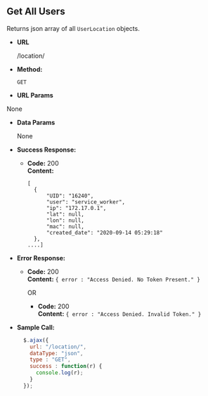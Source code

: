 **Get All Users**
----
  Returns json array of all `UserLocation` objects.

* **URL**

  /location/

* **Method:**

  `GET`

*  **URL Params**

  None

* **Data Params**

  None

* **Success Response:**

  * **Code:** 200 <br />
    **Content:**
    ```
    [
      {
          "UID": "16240",
          "user": "service_worker",
          "ip": "172.17.0.1",
          "lat": null,
          "lon": null,
          "mac": null,
          "created_date": "2020-09-14 05:29:18"
      },
    ....]
    ```

* **Error Response:**

  * **Code:** 200 <br />
    **Content:** `{ error : "Access Denied. No Token Present." }`

    OR

    * **Code:** 200 <br />
      **Content:** `{ error : "Access Denied. Invalid Token." }`

* **Sample Call:**

  ```javascript
    $.ajax({
      url: "/location/",
      dataType: "json",
      type : "GET",
      success : function(r) {
        console.log(r);
      }
    });
  ```
